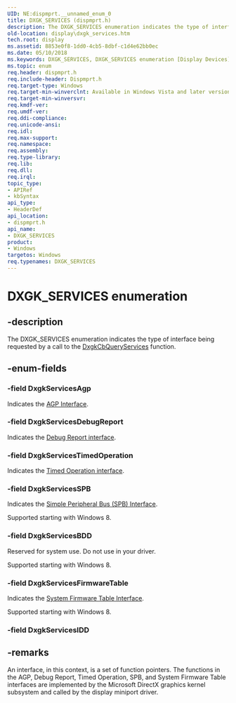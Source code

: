 ```yaml
---
UID: NE:dispmprt.__unnamed_enum_0
title: DXGK_SERVICES (dispmprt.h)
description: The DXGK_SERVICES enumeration indicates the type of interface being requested by a call to the DxgkCbQueryServices function.
old-location: display\dxgk_services.htm
tech.root: display
ms.assetid: 8853e0f8-1dd0-4cb5-8dbf-c1d4e62bb0ec
ms.date: 05/10/2018
ms.keywords: DXGK_SERVICES, DXGK_SERVICES enumeration [Display Devices], DmEnums_340c8991-c135-47da-876d-2970157fea0b.xml, DxgkServicesAgp, DxgkServicesBDD, DxgkServicesDebugReport, DxgkServicesFirmwareTable, DxgkServicesSPB, DxgkServicesTimedOperation, display.dxgk_services, dispmprt/DXGK_SERVICES, dispmprt/DxgkServicesAgp, dispmprt/DxgkServicesBDD, dispmprt/DxgkServicesDebugReport, dispmprt/DxgkServicesFirmwareTable, dispmprt/DxgkServicesSPB, dispmprt/DxgkServicesTimedOperation
ms.topic: enum
req.header: dispmprt.h
req.include-header: Dispmprt.h
req.target-type: Windows
req.target-min-winverclnt: Available in Windows Vista and later versions of the Windows operating systems.
req.target-min-winversvr: 
req.kmdf-ver: 
req.umdf-ver: 
req.ddi-compliance: 
req.unicode-ansi: 
req.idl: 
req.max-support: 
req.namespace: 
req.assembly: 
req.type-library: 
req.lib: 
req.dll: 
req.irql: 
topic_type:
- APIRef
- kbSyntax
api_type:
- HeaderDef
api_location:
- dispmprt.h
api_name:
- DXGK_SERVICES
product:
- Windows
targetos: Windows
req.typenames: DXGK_SERVICES
---
```


# DXGK_SERVICES enumeration


## -description


The DXGK_SERVICES enumeration indicates the type of interface being requested by a call to the <a href="https://docs.microsoft.com/windows-hardware/drivers/ddi/content/dispmprt/nc-dispmprt-dxgkcb_query_services">DxgkCbQueryServices</a> function.


## -enum-fields




### -field DxgkServicesAgp

Indicates the <a href="https://docs.microsoft.com/windows-hardware/drivers/ddi/content/index">AGP Interface</a>.


### -field DxgkServicesDebugReport

Indicates the <a href="https://docs.microsoft.com/windows-hardware/drivers/ddi/content/index">Debug Report interface</a>.


### -field DxgkServicesTimedOperation

Indicates the <a href="https://docs.microsoft.com/windows-hardware/drivers/ddi/content/index">Timed Operation interface</a>.


### -field DxgkServicesSPB

Indicates the <a href="https://docs.microsoft.com/windows-hardware/drivers/ddi/content/index">Simple  Peripheral Bus (SPB) Interface</a>.

Supported starting with Windows 8.


### -field DxgkServicesBDD

Reserved for system use. Do not use in your driver.

Supported starting with Windows 8.


### -field DxgkServicesFirmwareTable

Indicates the <a href="https://docs.microsoft.com/windows-hardware/drivers/ddi/content/dispmprt/ns-dispmprt-_dxgk_firmware_table_interface">System Firmware Table Interface</a>.

Supported starting with Windows 8.


### -field DxgkServicesIDD




## -remarks



An interface, in this context, is a set of function pointers. The functions in the AGP, Debug Report, Timed Operation, SPB, and System Firmware Table interfaces are implemented by the Microsoft DirectX graphics kernel subsystem and called by the display miniport driver.




